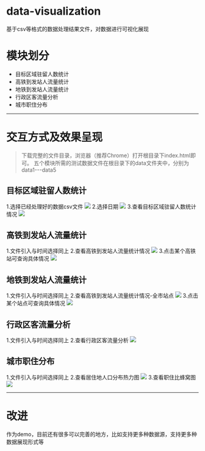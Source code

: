 # data-visualization
基于csv等格式的数据处理结果文件，对数据进行可视化展现
# 模块划分
* 目标区域驻留人数统计
* 高铁到发站人流量统计
* 地铁到发站人流量统计
* 行政区客流量分析
* 城市职住分布

***
# 交互方式及效果呈现
>下载完整的文件目录，浏览器（推荐Chrome）打开根目录下index.html即可。
五个模块所需的测试数据文件在根目录下的data文件夹中，分别为data1---data5

## 目标区域驻留人数统计
1.选择已经处理好的数据csv文件
![](http://7xrz3r.com1.z0.glb.clouddn.com/data-visual-1.png)
2.选择日期
![](http://7xrz3r.com1.z0.glb.clouddn.com/data-visual-2.png)
3.查看目标区域驻留人数统计情况
![](http://7xrz3r.com1.z0.glb.clouddn.com/data-visual-3.png)

## 高铁到发站人流量统计
1.文件引入与时间选择同上
2.查看高铁到发站人流量统计情况
![](http://7xrz3r.com1.z0.glb.clouddn.com/data-visual-4.png)
3.点击某个高铁站可查询具体情况
![](http://7xrz3r.com1.z0.glb.clouddn.com/data-visual-5.png)

## 地铁到发站人流量统计
1.文件引入与时间选择同上
2.查看高铁到发站人流量统计情况-全市站点
![](http://7xrz3r.com1.z0.glb.clouddn.com/data-visual-7.png)
3.点击某个站点可查询具体情况
![](http://7xrz3r.com1.z0.glb.clouddn.com/data-visual-8.png)

## 行政区客流量分析
1.文件引入与时间选择同上
2.查看行政区客流量分析
![](http://7xrz3r.com1.z0.glb.clouddn.com/data-visual-9.png)

## 城市职住分布
1.文件引入与时间选择同上
2.查看居住地人口分布热力图
![](http://7xrz3r.com1.z0.glb.clouddn.com/data-visual-10.png)
3.查看职住比蜂窝图
![](http://7xrz3r.com1.z0.glb.clouddn.com/data-visual-11.png)

***
# 改进
作为demo，目前还有很多可以完善的地方，比如支持更多种数据源，支持更多种数据展现形式等
